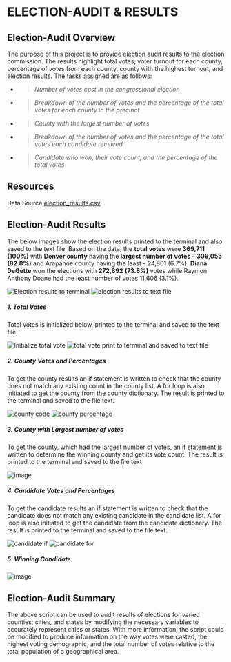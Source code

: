 # ELECTION-AUDIT & RESULTS


## Election-Audit Overview

The purpose of this project is to provide election audit results to the election commission. The results highlight total votes, voter turnout for each county, percentage of votes from each county, county with the highest turnout, and election results. The tasks assigned are as follows:

* >*Number of votes cast in the congressional election*
* >*Breakdown of the number of votes and the percentage of the total votes for each county in the precinct*
* >*County with the largest number of votes*
* >*Breakdown of the number of votes and the percentage of the total votes each candidate received*
* >*Candidate who won, their vote count, and the percentage of the total votes*


## Resources
Data Source [election_results.csv](https://github.com/Kwas45/Election_Analysis/blob/main/Resources/election_results.csv)

## Election-Audit Results

The below images show the election results printed to the terminal and also saved to the text file. Based on the data, the **total votes** were **369,711** **(100%)** with **Denver county** having the **largest number of votes** - **306,055** **(82.8%)** and Arapahoe county having the least - 24,801 (6.7%). **Diana DeGette** won the elections with **272,892** **(73.8%)** votes while Raymon Anthony Doane had the least number of votes 11,606 (3.1%).

![Election results to terminal](https://user-images.githubusercontent.com/102786356/166120474-6b813e6f-d3fe-4465-8579-b96b6dcd27a0.png)
![election results to text file](https://user-images.githubusercontent.com/102786356/166120477-f212d77d-8d0f-4f81-babc-34e848ac4439.png)


##### 1. Total Votes
Total votes is initialized below, printed to the terminal and saved to the text file.   

![Initialize total vote](https://user-images.githubusercontent.com/102786356/166119664-181082a0-f682-4ee1-a78f-182166347361.png)
![total vote print to terminal and saved to text file](https://user-images.githubusercontent.com/102786356/166119681-cdfbf911-f214-4686-8321-a652a4b5abb4.png)


##### 2. County Votes and Percentages
To get the county results an if statement is written to check that the county does not match any existing count in the county list. A for loop is also initiated to get the county from the county dictionary. The result is printed to the terminal and saved to the file text. 

![county code ](https://user-images.githubusercontent.com/102786356/166120263-d9768980-87e2-4204-be37-f7fa53fd25d0.png)
![county percentage](https://user-images.githubusercontent.com/102786356/166120857-8c648edd-5d46-4697-ac0c-0a58a3539993.png)


##### 3. County with Largest number of votes
To get the county, which had the largest number of votes, an if statement is written to determine the winning county and get its vote count. The result is printed to the terminal and saved to the file text

![image](https://user-images.githubusercontent.com/102786356/166121410-aa64a6b9-db37-47c6-bb3f-809415ee47f8.png)

##### 4. Candidate Votes and Percentages
To get the candidate results an if statement is written to check that the candidate does not match any existing candidate in the candidate list. A for loop is also initiated to get the candidate from the candidate dictionary. The result is printed to the terminal and saved to the file text. 

![candidate if](https://user-images.githubusercontent.com/102786356/166121331-bb1b3e55-9ec5-4a07-a0b5-bae1bef3501a.png)
![candidate for](https://user-images.githubusercontent.com/102786356/166121334-80e31afd-9bec-4f2e-9b6a-c579c5f06110.png)

##### 5. Winning Candidate

![image](https://user-images.githubusercontent.com/102786356/166121492-4ccdd625-4d89-4523-b7ba-888655396755.png)


## Election-Audit Summary  

The above script can be used to audit results of elections for varied counties, cities, and states by modifying the necessary variables to accurately represent cities or states. With more information, the script could be modified to produce information on the way votes were casted, the highest voting demographic, and the total number of votes relative to the total population of a geographical area. 
